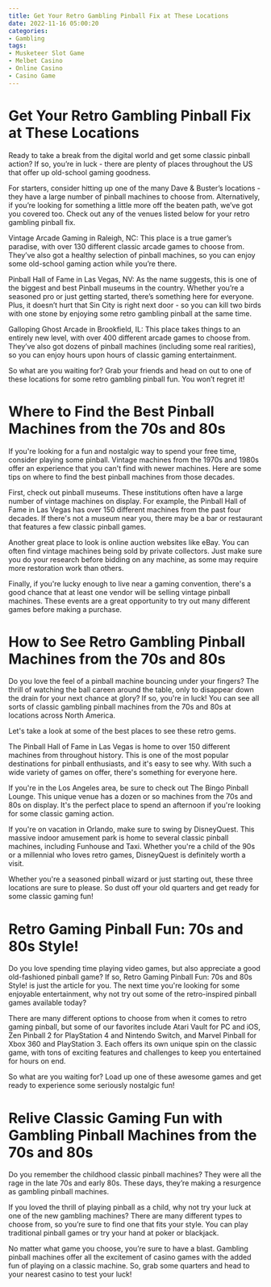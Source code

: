 ```yaml
---
title: Get Your Retro Gambling Pinball Fix at These Locations
date: 2022-11-16 05:00:20
categories:
- Gambling
tags:
- Musketeer Slot Game
- Melbet Casino
- Online Casino
- Casino Game
---
```



#  Get Your Retro Gambling Pinball Fix at These Locations

Ready to take a break from the digital world and get some classic pinball action? If so, you’re in luck - there are plenty of places throughout the US that offer up old-school gaming goodness.

For starters, consider hitting up one of the many Dave & Buster’s locations - they have a large number of pinball machines to choose from. Alternatively, if you’re looking for something a little more off the beaten path, we’ve got you covered too. Check out any of the venues listed below for your retro gambling pinball fix.

Vintage Arcade Gaming in Raleigh, NC: This place is a true gamer’s paradise, with over 130 different classic arcade games to choose from. They’ve also got a healthy selection of pinball machines, so you can enjoy some old-school gaming action while you’re there.

Pinball Hall of Fame in Las Vegas, NV: As the name suggests, this is one of the biggest and best Pinball museums in the country. Whether you’re a seasoned pro or just getting started, there’s something here for everyone. Plus, it doesn’t hurt that Sin City is right next door - so you can kill two birds with one stone by enjoying some retro gambling pinball at the same time.

Galloping Ghost Arcade in Brookfield, IL: This place takes things to an entirely new level, with over 400 different arcade games to choose from. They’ve also got dozens of pinball machines (including some real rarities), so you can enjoy hours upon hours of classic gaming entertainment.

So what are you waiting for? Grab your friends and head on out to one of these locations for some retro gambling pinball fun. You won’t regret it!

#  Where to Find the Best Pinball Machines from the 70s and 80s

If you're looking for a fun and nostalgic way to spend your free time, consider playing some pinball. Vintage machines from the 1970s and 1980s offer an experience that you can't find with newer machines. Here are some tips on where to find the best pinball machines from those decades.

First, check out pinball museums. These institutions often have a large number of vintage machines on display. For example, the Pinball Hall of Fame in Las Vegas has over 150 different machines from the past four decades. If there's not a museum near you, there may be a bar or restaurant that features a few classic pinball games.

Another great place to look is online auction websites like eBay. You can often find vintage machines being sold by private collectors. Just make sure you do your research before bidding on any machine, as some may require more restoration work than others.

Finally, if you're lucky enough to live near a gaming convention, there's a good chance that at least one vendor will be selling vintage pinball machines. These events are a great opportunity to try out many different games before making a purchase.

#  How to See Retro Gambling Pinball Machines from the 70s and 80s

Do you love the feel of a pinball machine bouncing under your fingers? The thrill of watching the ball careen around the table, only to disappear down the drain for your next chance at glory? If so, you're in luck! You can see all sorts of classic gambling pinball machines from the 70s and 80s at locations across North America.

Let's take a look at some of the best places to see these retro gems.

The Pinball Hall of Fame in Las Vegas is home to over 150 different machines from throughout history. This is one of the most popular destinations for pinball enthusiasts, and it's easy to see why. With such a wide variety of games on offer, there's something for everyone here.

If you're in the Los Angeles area, be sure to check out The Bingo Pinball Lounge. This unique venue has a dozen or so machines from the 70s and 80s on display. It's the perfect place to spend an afternoon if you're looking for some classic gaming action.

If you're on vacation in Orlando, make sure to swing by DisneyQuest. This massive indoor amusement park is home to several classic pinball machines, including Funhouse and Taxi. Whether you're a child of the 90s or a millennial who loves retro games, DisneyQuest is definitely worth a visit.

Whether you're a seasoned pinball wizard or just starting out, these three locations are sure to please. So dust off your old quarters and get ready for some classic gaming fun!

#  Retro Gaming Pinball Fun: 70s and 80s Style!

Do you love spending time playing video games, but also appreciate a good old-fashioned pinball game? If so, Retro Gaming Pinball Fun: 70s and 80s Style! is just the article for you. The next time you're looking for some enjoyable entertainment, why not try out some of the retro-inspired pinball games available today?

There are many different options to choose from when it comes to retro gaming pinball, but some of our favorites include Atari Vault for PC and iOS, Zen Pinball 2 for PlayStation 4 and Nintendo Switch, and Marvel Pinball for Xbox 360 and PlayStation 3. Each offers its own unique spin on the classic game, with tons of exciting features and challenges to keep you entertained for hours on end.

So what are you waiting for? Load up one of these awesome games and get ready to experience some seriously nostalgic fun!

#  Relive Classic Gaming Fun with Gambling Pinball Machines from the 70s and 80s

Do you remember the childhood classic pinball machines? They were all the rage in the late 70s and early 80s. These days, they’re making a resurgence as gambling pinball machines.

If you loved the thrill of playing pinball as a child, why not try your luck at one of the new gambling machines? There are many different types to choose from, so you’re sure to find one that fits your style. You can play traditional pinball games or try your hand at poker or blackjack.

No matter what game you choose, you’re sure to have a blast. Gambling pinball machines offer all the excitement of casino games with the added fun of playing on a classic machine. So, grab some quarters and head to your nearest casino to test your luck!